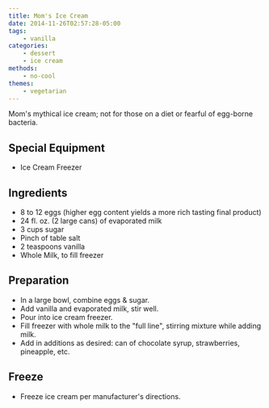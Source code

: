 ```yaml
---
title: Mom's Ice Cream
date: 2014-11-26T02:57:28-05:00
tags:
    - vanilla
categories: 
    - dessert
    - ice cream
methods:
    - no-cool
themes:
    - vegetarian
---
```


Mom's mythical ice cream; not for those on a diet or fearful of
egg-borne bacteria.

## Special Equipment

-   Ice Cream Freezer

## Ingredients

-   8 to 12 eggs (higher egg content yields a more rich tasting final
    product)
-   24 fl. oz. (2 large cans) of evaporated milk
-   3 cups sugar
-   Pinch of table salt
-   2 teaspoons vanilla
-   Whole Milk, to fill freezer

## Preparation

-   In a large bowl, combine eggs & sugar.
-   Add vanilla and evaporated milk, stir well.
-   Pour into ice cream freezer.
-   Fill freezer with whole milk to the "full line", stirring mixture
    while adding milk.
-   Add in additions as desired: can of chocolate syrup, strawberries,
    pineapple, etc.

## Freeze

-   Freeze ice cream per manufacturer's directions.
